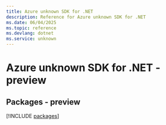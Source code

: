 ```yaml
---
title: Azure unknown SDK for .NET
description: Reference for Azure unknown SDK for .NET
ms.date: 06/04/2025
ms.topic: reference
ms.devlang: dotnet
ms.service: unknown
---
```

# Azure unknown SDK for .NET - preview
## Packages - preview
[!INCLUDE [packages](unknown-index.md)]